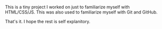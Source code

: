 This is a tiny project I worked on just to familiarize myself with HTML/CSS/JS.
This was also used to familiarize myself with Git and GitHub. 

That's it. I hope the rest is self explanitory.
